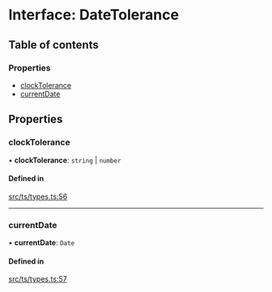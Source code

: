 # Interface: DateTolerance

## Table of contents

### Properties

- [clockTolerance](DateTolerance.md#clocktolerance)
- [currentDate](DateTolerance.md#currentdate)

## Properties

### clockTolerance

• **clockTolerance**: `string` \| `number`

#### Defined in

[src/ts/types.ts:56](https://gitlab.com/i3-market/code/wp3/t3.2/conflict-resolution/non-repudiation-protocol/-/blob/db9e1a9/src/ts/types.ts#L56)

___

### currentDate

• **currentDate**: `Date`

#### Defined in

[src/ts/types.ts:57](https://gitlab.com/i3-market/code/wp3/t3.2/conflict-resolution/non-repudiation-protocol/-/blob/db9e1a9/src/ts/types.ts#L57)
